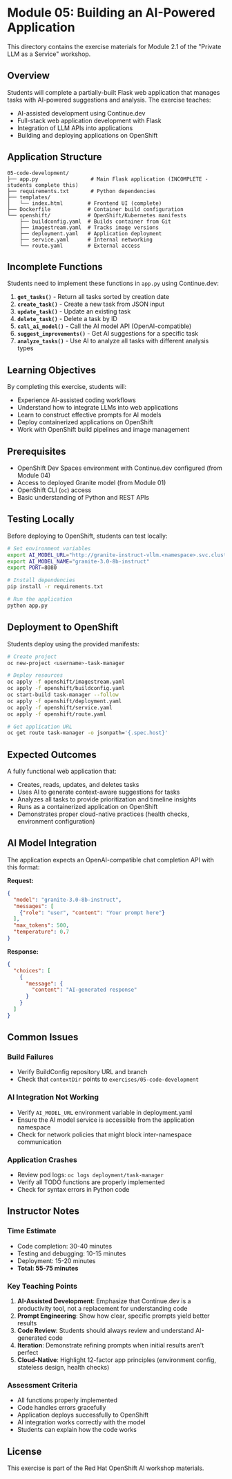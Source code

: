 # Module 05: Building an AI-Powered Application

This directory contains the exercise materials for Module 2.1 of the "Private LLM as a Service" workshop.

## Overview

Students will complete a partially-built Flask web application that manages tasks with AI-powered suggestions and analysis. The exercise teaches:

- AI-assisted development using Continue.dev
- Full-stack web application development with Flask
- Integration of LLM APIs into applications
- Building and deploying applications on OpenShift

## Application Structure

```
05-code-development/
├── app.py                 # Main Flask application (INCOMPLETE - students complete this)
├── requirements.txt       # Python dependencies
├── templates/
│   └── index.html        # Frontend UI (complete)
├── Dockerfile            # Container build configuration
└── openshift/            # OpenShift/Kubernetes manifests
    ├── buildconfig.yaml  # Builds container from Git
    ├── imagestream.yaml  # Tracks image versions
    ├── deployment.yaml   # Application deployment
    ├── service.yaml      # Internal networking
    └── route.yaml        # External access
```

## Incomplete Functions

Students need to implement these functions in `app.py` using Continue.dev:

1. **`get_tasks()`** - Return all tasks sorted by creation date
2. **`create_task()`** - Create a new task from JSON input
3. **`update_task()`** - Update an existing task
4. **`delete_task()`** - Delete a task by ID
5. **`call_ai_model()`** - Call the AI model API (OpenAI-compatible)
6. **`suggest_improvements()`** - Get AI suggestions for a specific task
7. **`analyze_tasks()`** - Use AI to analyze all tasks with different analysis types

## Learning Objectives

By completing this exercise, students will:

- Experience AI-assisted coding workflows
- Understand how to integrate LLMs into web applications
- Learn to construct effective prompts for AI models
- Deploy containerized applications on OpenShift
- Work with OpenShift build pipelines and image management

## Prerequisites

- OpenShift Dev Spaces environment with Continue.dev configured (from Module 04)
- Access to deployed Granite model (from Module 01)
- OpenShift CLI (`oc`) access
- Basic understanding of Python and REST APIs

## Testing Locally

Before deploying to OpenShift, students can test locally:

```bash
# Set environment variables
export AI_MODEL_URL="http://granite-instruct-vllm.<namespace>.svc.cluster.local:8000/v1/chat/completions"
export AI_MODEL_NAME="granite-3.0-8b-instruct"
export PORT=8080

# Install dependencies
pip install -r requirements.txt

# Run the application
python app.py
```

## Deployment to OpenShift

Students deploy using the provided manifests:

```bash
# Create project
oc new-project <username>-task-manager

# Deploy resources
oc apply -f openshift/imagestream.yaml
oc apply -f openshift/buildconfig.yaml
oc start-build task-manager --follow
oc apply -f openshift/deployment.yaml
oc apply -f openshift/service.yaml
oc apply -f openshift/route.yaml

# Get application URL
oc get route task-manager -o jsonpath='{.spec.host}'
```

## Expected Outcomes

A fully functional web application that:

- Creates, reads, updates, and deletes tasks
- Uses AI to generate context-aware suggestions for tasks
- Analyzes all tasks to provide prioritization and timeline insights
- Runs as a containerized application on OpenShift
- Demonstrates proper cloud-native practices (health checks, environment configuration)

## AI Model Integration

The application expects an OpenAI-compatible chat completion API with this format:

**Request:**
```json
{
  "model": "granite-3.0-8b-instruct",
  "messages": [
    {"role": "user", "content": "Your prompt here"}
  ],
  "max_tokens": 500,
  "temperature": 0.7
}
```

**Response:**
```json
{
  "choices": [
    {
      "message": {
        "content": "AI-generated response"
      }
    }
  ]
}
```

## Common Issues

### Build Failures
- Verify BuildConfig repository URL and branch
- Check that `contextDir` points to `exercises/05-code-development`

### AI Integration Not Working
- Verify `AI_MODEL_URL` environment variable in deployment.yaml
- Ensure the AI model service is accessible from the application namespace
- Check for network policies that might block inter-namespace communication

### Application Crashes
- Review pod logs: `oc logs deployment/task-manager`
- Verify all TODO functions are properly implemented
- Check for syntax errors in Python code

## Instructor Notes

### Time Estimate
- Code completion: 30-40 minutes
- Testing and debugging: 10-15 minutes
- Deployment: 15-20 minutes
- **Total: 55-75 minutes**

### Key Teaching Points

1. **AI-Assisted Development**: Emphasize that Continue.dev is a productivity tool, not a replacement for understanding code
2. **Prompt Engineering**: Show how clear, specific prompts yield better results
3. **Code Review**: Students should always review and understand AI-generated code
4. **Iteration**: Demonstrate refining prompts when initial results aren't perfect
5. **Cloud-Native**: Highlight 12-factor app principles (environment config, stateless design, health checks)

### Assessment Criteria

- All functions properly implemented
- Code handles errors gracefully
- Application deploys successfully to OpenShift
- AI integration works correctly with the model
- Students can explain how the code works

## License

This exercise is part of the Red Hat OpenShift AI workshop materials.
